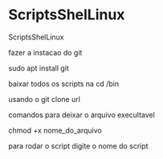 # ScriptsShelLinux
ScriptsShelLinux

fazer a instacao do git

sudo apt install git


baixar todos os scripts na cd /bin

usando o git clone url

comandos para deixar o arquivo execultavel

chmod +x nome_do_arquivo


para rodar o script digite o nome do script 
